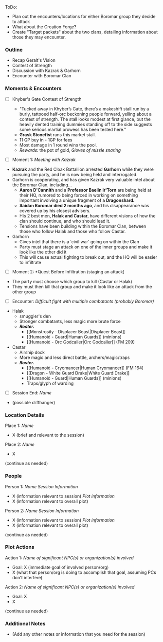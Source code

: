 ToDo:
* Plan out the encounters/locations for either Boromar group they decide to attack
* What about the Creation Forge?
* Create "Target packets" about the two clans, detailing information about those they may encounter.
### Outline
- Recap Geralt's Vision
- Contest of Strength
- Discussion with Kazrak & Garhorn
- Encounter with Boromar Clan

### Moments & Encounters

- [ ] Khyber's Gate
	Contest of Strength
	* "Tucked away in Khyber’s Gate, there’s a makeshift stall run by a burly, tattooed half-orc beckoning people forward, yelling about a contest of strength. The stall looks modest at first glance, but the heavily dented training dummies standing off to the side suggests some serious martial prowess has been tested here."
	* **Grask Stonefist** runs this market stall. 
	* 11 GP buy in - 1GP for fees
	* Most damage in 1 round wins the pool.
	* *Rewards:* the pot of gold, *Gloves of missle snaring*

- [ ] Moment 1: *Meeting with Kazrak*
- **Kazrak** and the Red Cloak Battallion arrested **Garhorn** while they were pursuing the party, and he is now being held and interrogated.
- Garhorn is cooperating, and has given Kazrak very valuable intel about the Boromar Clan, including...
	- **Aaron D'Cannith** and a **Professor Baelin ir'Torn** are being held at their HQ, rumored to being forced in working on something important involving a unique fragment of a **Dragonshard.**
	- **Saidan Boromar died 2 months ago**, and his disappearance was covered up by his closest advisers.
	- His 2 best men, **Halak and Castar**, have different visions of how the clan should continue, and who should lead it.
	- Tensions have been building within the Boromar Clan, between those who follow Halak and those who follow Castar.
- Garhorn
	- Gives intel that there is a 'civil war' going on within the Clan
	- Party must stage an attack on one of the inner groups and make it look like the other did it
	- This will cause actual fighting to break out, and the HQ will be easier to infiltrate

- [ ] Moment 2: *Quest Before Infiltration (staging an attack)
- The party must choose which group to kill (Castar or Halak)
- They must then kill that group and make it look like an attack from the other group

- [ ] Encounter: *Difficult fight with multiple combatants (probably Boromar)*
- Halak
	- smuggler's den
	- Stronger combatants, less magic more brute force
	- ***Roster.***
		- [[Monstrosity - Displacer Beast|Displacer Beast]]
		- [[Humanoid - Guard|Human Guards]] (minions)
		- [[Humanoid - Orc Godcaller|Orc Godcaller]] (FM 209)
- Castar
	- Airship dock
	- More magic and less direct battle, archers/magic/traps
	- ***Roster.***
		- [[Humanoid - Cryomancer|Human Cryomancer]] (FM 164)
		- [[Dragon - White Guard Drake|White Guard Drake]]
		- [[Humanoid - Guard|Human Guards]] (minions)
		- Traps/glyph of warding

- [ ] Session End: *Name*
- (possible cliffhanger)

### Location Details

Place 1: *Name*
- X (brief and relevant to the session)

Place 2: *Name*
- X

(continue as needed)
### People

Person 1: *Name*
*Session Information*
- X (information relevant to session)
*Plot Information*
- X (information relevant to overall plot)

Person 2: *Name*
*Session Information*
- X (information relevant to session)
*Plot Information*
- X (information relevant to overall plot)

(continue as needed)
### Plot Actions

Action 1: *Name of significant NPC(s) or organization(s) involved*
- Goal: X (immediate goal of involved person/org)
- X (what that person/org is doing to accomplish that goal, assuming PCs don't interfere)

Action 2: *Name of significant NPC(s) or organization(s) involved*
- Goal: X
- X

(continue as needed)
### Additional Notes

- (Add any other notes or information that you need for the session)